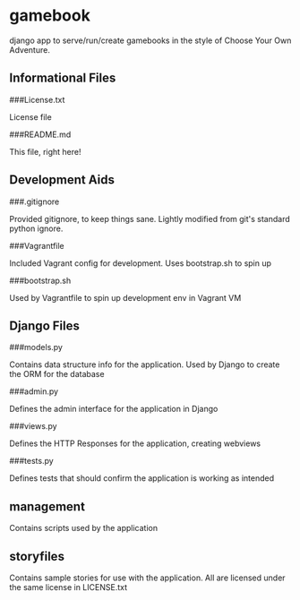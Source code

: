 gamebook
========

django app to serve/run/create gamebooks in the style of Choose Your Own Adventure.

Informational Files
-------------------

###License.txt

License file

###README.md

This file, right here!

Development Aids
----------------

###.gitignore

Provided gitignore, to keep things sane. Lightly modified from git's
standard python ignore.

###Vagrantfile

Included Vagrant config for development. Uses bootstrap.sh to spin up

###bootstrap.sh

Used by Vagrantfile to spin up development env in Vagrant VM

Django Files
------------

###models.py

Contains data structure info for the application. Used by Django to
create the ORM for the database

###admin.py

Defines the admin interface for the application in Django

###views.py

Defines the HTTP Responses for the application, creating webviews

###tests.py

Defines tests that should confirm the application is working as
intended

management
----------

Contains scripts used by the application

storyfiles
----------

Contains sample stories for use with the application. All are 
licensed under the same license in LICENSE.txt
